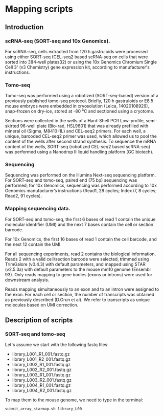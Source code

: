 # Mapping scripts

## Introduction

### scRNA-seq (SORT-seq and 10x Genomics). 

For scRNA-seq, cells extracted from 120 h gastruloids were processed using either SORT-seq 
(CEL-seq2 based scRNA-seq on cells that were sorted into 384-well plates32) or using the 10x Genomics Chromium Single Cell 3' (v3 Chemistry)
gene expression kit, according to manufacturer's instructions. 

### Tomo-seq

Tomo-seq was performed using a robotized (SORT-seq-based) version of a previously published tomo-seq protocol. 
Briefly, 120 h gastruloids or E8.5 mouse embryos were embedded in cryosolution (Leica, 14020108926), snap-frozen on dry-ice, 
stored at -80 °C and sectioned using a cryotome. 

Sections were collected in the wells of a Hard-Shell PCR Low-profile, semi-skirted 96-well plate (Bio-rad, HSL9601) that was already 
prefilled with mineral oil (Sigma, M8410-1L) and CEL-seq2 primers. 
For each well, a unique, barcoded CEL-seq2 primer was used, which allowed us to pool the content of the wells after second strand synthesis.
To sequence the mRNA content of the wells, SORT-seq (robotized CEL-seq2 based scRNA-seq) was performed using a Nanodrop II liquid 
handling platform (GC biotech).

### Sequencing

Sequencing was performed on the Illumina Next-seq sequencing platform. 
For SORT-seq and tomo-seq, paired end (75 bp) sequencing was performed; 
for 10x Genomics, sequencing was performed according to 10x Genomics manufacturer’s instructions (Read1, 28 cycles; Index i7, 8 cycles; Read2, 91 cycles).

### Mapping sequencing data. 

For SORT-seq and tomo-seq, the first 6 bases of read 1 contain the unique molecular identifier (UMI) and the next 7 bases contain the cell or section barcode. 

For 10x Genomics, the first 16 bases of read 1 contain the cell barcode, and the next 12 contain the UMI. 

For all sequencing experiments, read 2 contains the biological information. 
Reads 2 with a valid cell/section barcode were selected, 
trimmed using TrimGalore (v0.4.3) with default parameters, and mapped using STAR (v2.5.3a) 
with default parameters to the mouse mm10 genome (Ensembl 93). 
Only reads mapping to gene bodies (exons or introns) were used for downstream analysis. 

Reads mapping simultaneously to an exon and to an intron were assigned to the exon. 
For each cell or section, the number of transcripts was obtained as previously described (D.Grun et al). 
We refer to transcripts as unique molecules based on UMI correction. 

## Description of scripts

### SORT-seq and tomo-seq

Let's assume we start with the following fastq files:

* library_L001_R1_001.fastq.gz
* library_L001_R2_001.fastq.gz
* library_L002_R1_001.fastq.gz
* library_L002_R2_001.fastq.gz
* library_L003_R1_001.fastq.gz
* library_L003_R2_001.fastq.gz
* library_L004_R1_001.fastq.gz
* library_L004_R2_001.fastq.gz

To map them to the mouse genome, we need to type in the terminal:
```{bash}
submit_array_starmap.sh library_L00
```
